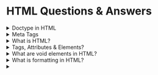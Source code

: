 # HTML Questions & Answers

<details>
<summary>Doctype in HTML</summary>
Doctype stands for Document Type. It is a statement to declare the type of the document.
With the help of this statement, the developer let the browser know that the following document is an HTML document.

The absence of the DOCTYPE or its incorrect usage will force the browser to switch to quirks mode. It means that the browser will do its best to layout the page that is considered to be old or created against web standards.

If you want your website to be displayed correctly in every browser, you need to specify which HTML and CSS you are using. Otherwise, the webpage’s content will take longer to process, and the result may not be successful. Each browser will show the page differently; the elements will be displayed incorrectly. It may hide some components while facing the errors that existed in older browsers.

</details>

<details> <summary>Meta Tags</summary>
Meta allow us to sepecify the additional important information about a document in a variety of ways.

The META elements can be used to include name/value pairs describing properties of the HTML document, such as author, expiry date, a list of keywords, document author etc.

Web browsers use information contained in the head to render the HTML document correctly.

</details>
<details> <summary>What is HTML? </summary>

The HyperText Markup Language or HTML is a standard text formatting language which is used to create and display pages on the Web.

Hyper Text: HyperText simply means "Text within Text."

Markup language: A markup language is a computer language that is used to apply layout and formatting conventions to a text document.

</details>
<details> <summary>Tags, Attributes & Elements? </summary>

```html
<h1 class="Attribte" id="Attributes">Elements</h1>
```

`h1 are called as Tags`

`class, id and other properties are called as Attributes`

`Content inside tags are called as Elements`

Tags are the primary component of the HTML that defines how the content will be structured/ formatted, whereas Attributes are used along with the HTML tags to define the characteristics of the element. and Elements are the content written inside the tags.

</details>
<details> <summary>What are void elements in HTML? </summary>
HTML elements which do not have closing tags or do not need to be closed are Void elements.

```html
<!-- For Example  -->
<br />
<img />
<hr />
<!-- etc. -->
```

</details>
<details> <summary>What is formatting in HTML? </summary>
</details>
<details> <summary> </summary>

